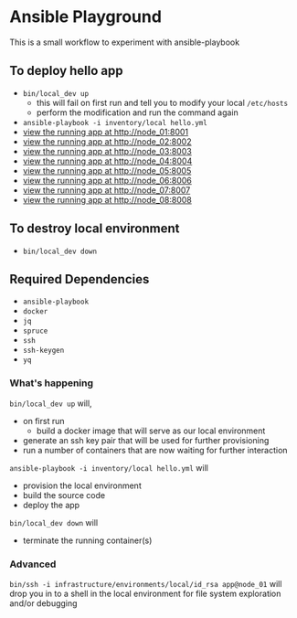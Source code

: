 # Ansible Playground
This is a small workflow to experiment with ansible-playbook

## To deploy hello app
* `bin/local_dev up`
  * this will fail on first run and tell you to modify your local `/etc/hosts`
  * perform the modification and run the command again
* `ansible-playbook -i inventory/local hello.yml`
* [view the running app at http://node_01:8001](http://node_01:8001)
* [view the running app at http://node_02:8002](http://node_02:8002)
* [view the running app at http://node_03:8003](http://node_03:8003)
* [view the running app at http://node_04:8004](http://node_04:8004)
* [view the running app at http://node_05:8005](http://node_05:8005)
* [view the running app at http://node_06:8006](http://node_06:8006)
* [view the running app at http://node_07:8007](http://node_07:8007)
* [view the running app at http://node_08:8008](http://node_08:8008)

## To destroy local environment
* `bin/local_dev down`

## Required Dependencies
* `ansible-playbook`
* `docker`
* `jq`
* `spruce`
* `ssh`
* `ssh-keygen`
* `yq`

### What's happening
`bin/local_dev up` will,
* on first run
  * build a docker image that will serve as our local environment
* generate an ssh key pair that will be used for further provisioning
* run a number of containers that are now waiting for further interaction

`ansible-playbook -i inventory/local hello.yml` will
* provision the local environment
* build the source code
* deploy the app

`bin/local_dev down` will
* terminate the running container(s)

### Advanced
`bin/ssh -i infrastructure/environments/local/id_rsa app@node_01` will drop you in to a shell in the local environment for file system exploration and/or debugging
